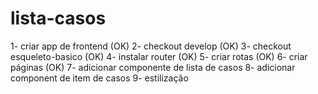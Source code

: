 # lista-casos

1- criar app de frontend (OK)
2- checkout develop (OK)
3- checkout esqueleto-basico (OK)
4- instalar router (OK)
5- criar rotas (OK)
6- criar páginas (OK)
7- adicionar componente de lista de casos
8- adicionar component de item de casos
9- estilização
